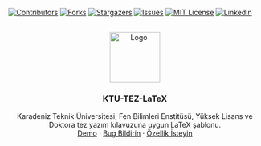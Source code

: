 [![Contributors][contributors-shield]][contributors-url]
[![Forks][forks-shield]][forks-url]
[![Stargazers][stars-shield]][stars-url]
[![Issues][issues-shield]][issues-url]
[![MIT License][license-shield]][license-url]
[![LinkedIn][linkedin-shield]][linkedin-url]

<!-- PROJECT LOGO -->
<br />
<div align="center">
  <a href="https://github.com/doganr/KTU-TEZ-LaTeX/">
    <img src="https://www.ktu.edu.tr/image/tr_bg.png" alt="Logo" width="100" height="100">
  </a>

<h3 align="center">KTU-TEZ-LaTeX</h3>

  <p align="center">
    Karadeniz Teknik Üniversitesi, Fen Bilimleri Enstitüsü, Yüksek Lisans ve Doktora tez yazım kılavuzuna uygun LaTeX şablonu.
    <br />
    <a href="https://github.com/doganr/KTU-TEZ-LaTeX/blob/main/Tez.pdf">Demo</a>
    ·
    <a href="https://github.com/doganr/KTU-TEZ-LaTeX/issues">Bug Bildirin</a>
    ·
    <a href="https://github.com/doganr/KTU-TEZ-LaTeX/issues">Özellik İsteyin</a>
  </p>
</div>




<!-- MARKDOWN LINKS & IMAGES -->
<!-- https://www.markdownguide.org/basic-syntax/#reference-style-links -->
[contributors-shield]: https://img.shields.io/github/contributors/doganr/KTU-TEZ-LaTeX.svg?style=for-the-badge
[contributors-url]: https://github.com/doganr/KTU-TEZ-LaTeX/graphs/contributors
[forks-shield]: https://img.shields.io/github/forks/doganr/KTU-TEZ-LaTeX.svg?style=for-the-badge
[forks-url]: https://github.com/doganr/KTU-TEZ-LaTeX/network/members
[stars-shield]: https://img.shields.io/github/stars/doganr/KTU-TEZ-LaTeX.svg?style=for-the-badge
[stars-url]: https://github.com/doganr/KTU-TEZ-LaTeX/stargazers
[issues-shield]: https://img.shields.io/github/issues/doganr/KTU-TEZ-LaTeX.svg?style=for-the-badge
[issues-url]: https://github.com/doganr/KTU-TEZ-LaTeX/issues
[license-shield]: https://img.shields.io/github/license/doganr/KTU-TEZ-LaTeX.svg?style=for-the-badge
[license-url]: https://github.com/doganr/KTU-TEZ-LaTeX/blob/master/LICENSE.txt
[linkedin-shield]: https://img.shields.io/badge/-LinkedIn-black.svg?style=for-the-badge&logo=linkedin&colorB=555
[linkedin-url]: https://linkedin.com/in/rozgurdogan
[product-screenshot]: images/screenshot.png
[Next.js]: https://img.shields.io/badge/next.js-000000?style=for-the-badge&logo=nextdotjs&logoColor=white
[Next-url]: https://nextjs.org/
[React.js]: https://img.shields.io/badge/React-20232A?style=for-the-badge&logo=react&logoColor=61DAFB
[React-url]: https://reactjs.org/
[Vue.js]: https://img.shields.io/badge/Vue.js-35495E?style=for-the-badge&logo=vuedotjs&logoColor=4FC08D
[Vue-url]: https://vuejs.org/
[Angular.io]: https://img.shields.io/badge/Angular-DD0031?style=for-the-badge&logo=angular&logoColor=white
[Angular-url]: https://angular.io/
[Svelte.dev]: https://img.shields.io/badge/Svelte-4A4A55?style=for-the-badge&logo=svelte&logoColor=FF3E00
[Svelte-url]: https://svelte.dev/
[Laravel.com]: https://img.shields.io/badge/Laravel-FF2D20?style=for-the-badge&logo=laravel&logoColor=white
[Laravel-url]: https://laravel.com
[Bootstrap.com]: https://img.shields.io/badge/Bootstrap-563D7C?style=for-the-badge&logo=bootstrap&logoColor=white
[Bootstrap-url]: https://getbootstrap.com
[JQuery.com]: https://img.shields.io/badge/jQuery-0769AD?style=for-the-badge&logo=jquery&logoColor=white
[JQuery-url]: https://jquery.com 